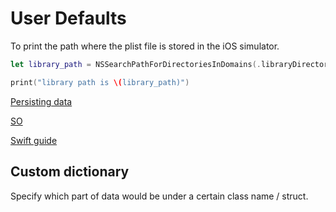 # User Defaults


To print the path where the plist file is stored in the iOS simulator.

```swift
let library_path = NSSearchPathForDirectoriesInDomains(.libraryDirectory, .userDomainMask, true)[0]

print("library path is \(library_path)")

```

[Persisting data](https://fluffy.es/persist-data/)

[SO](https://stackoverflow.com/questions/12525474/nsuserdefaults-or-keychain-is-better-to-save-username-and-password-in-iphone-app#12525551)

[Swift guide](https://www.simpleswiftguide.com/how-to-use-userdefaults-in-swift/)

## Custom dictionary

Specify which part of data would be under a certain class name / struct. 